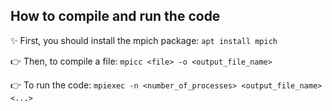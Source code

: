 ## How to compile and run the code
✨ First, you should install the mpich package:
```apt install mpich```

👉 Then, to compile a file:
```mpicc <file> -o <output_file_name>```

👉 To run the code:
```mpiexec -n <number_of_processes> <output_file_name> <...>```
